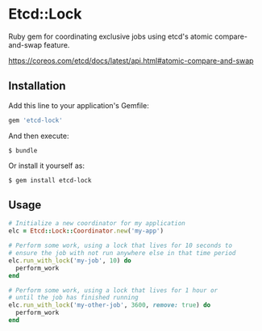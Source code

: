 # Etcd::Lock

Ruby gem for coordinating exclusive jobs using etcd's atomic compare-and-swap feature.

https://coreos.com/etcd/docs/latest/api.html#atomic-compare-and-swap

## Installation

Add this line to your application's Gemfile:

```ruby
gem 'etcd-lock'
```

And then execute:

    $ bundle

Or install it yourself as:

    $ gem install etcd-lock

## Usage

```ruby
# Initialize a new coordinator for my application
elc = Etcd::Lock::Coordinator.new('my-app')

# Perform some work, using a lock that lives for 10 seconds to
# ensure the job with not run anywhere else in that time period
elc.run_with_lock('my-job', 10) do
  perform_work
end

# Perform some work, using a lock that lives for 1 hour or
# until the job has finished running
elc.run_with_lock('my-other-job', 3600, remove: true) do
  perform_work
end
```
